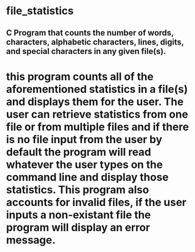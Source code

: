 # file_statistics
 
## C Program that counts the number of words, characters, alphabetic characters, lines, digits, and special characters in any given file(s).

# this program counts all of the aforementioned statistics in a file(s) and displays them for the user. The user can retrieve statistics from one file or from multiple files and if there is no file input from the user by default the program will read whatever the user types on the command line and display those statistics. This program also accounts for invalid files, if the user inputs a non-existant file the program will display an error message. 



